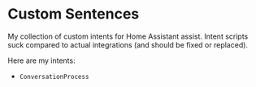 # Custom Sentences

My collection of custom intents for Home Assistant assist. Intent scripts suck compared to actual integrations (and should be fixed or replaced).

Here are my intents:

- `ConversationProcess`
